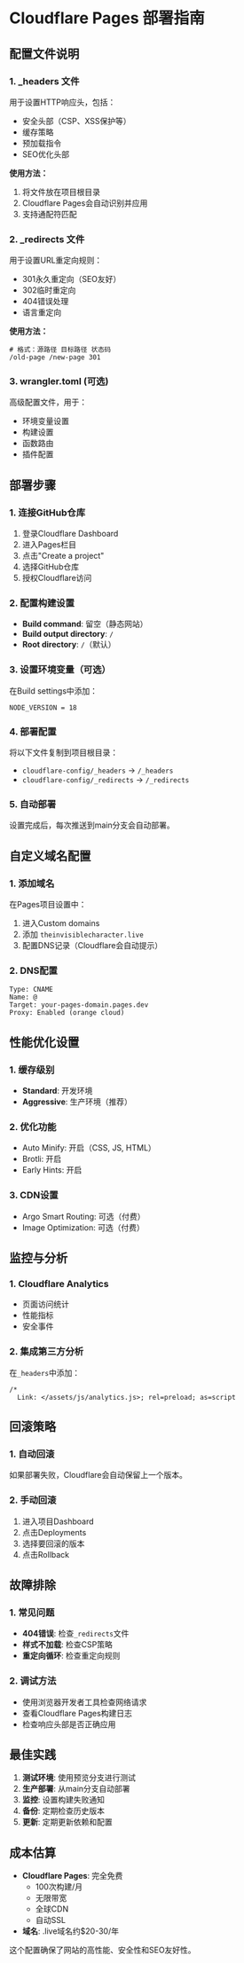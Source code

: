 # Cloudflare Pages 部署指南

## 配置文件说明

### 1. _headers 文件
用于设置HTTP响应头，包括：
- 安全头部（CSP、XSS保护等）
- 缓存策略
- 预加载指令
- SEO优化头部

**使用方法：**
1. 将文件放在项目根目录
2. Cloudflare Pages会自动识别并应用
3. 支持通配符匹配

### 2. _redirects 文件
用于设置URL重定向规则：
- 301永久重定向（SEO友好）
- 302临时重定向
- 404错误处理
- 语言重定向

**使用方法：**
```
# 格式：源路径 目标路径 状态码
/old-page /new-page 301
```

### 3. wrangler.toml (可选)
高级配置文件，用于：
- 环境变量设置
- 构建设置
- 函数路由
- 插件配置

## 部署步骤

### 1. 连接GitHub仓库
1. 登录Cloudflare Dashboard
2. 进入Pages栏目
3. 点击"Create a project"
4. 选择GitHub仓库
5. 授权Cloudflare访问

### 2. 配置构建设置
- **Build command**: 留空（静态网站）
- **Build output directory**: `/`
- **Root directory**: `/`（默认）

### 3. 设置环境变量（可选）
在Build settings中添加：
```
NODE_VERSION = 18
```

### 4. 部署配置
将以下文件复制到项目根目录：
- `cloudflare-config/_headers` → `/_headers`
- `cloudflare-config/_redirects` → `/_redirects`

### 5. 自动部署
设置完成后，每次推送到main分支会自动部署。

## 自定义域名配置

### 1. 添加域名
在Pages项目设置中：
1. 进入Custom domains
2. 添加 `theinvisiblecharacter.live`
3. 配置DNS记录（Cloudflare会自动提示）

### 2. DNS配置
```
Type: CNAME
Name: @
Target: your-pages-domain.pages.dev
Proxy: Enabled (orange cloud)
```

## 性能优化设置

### 1. 缓存级别
- **Standard**: 开发环境
- **Aggressive**: 生产环境（推荐）

### 2. 优化功能
- Auto Minify: 开启（CSS, JS, HTML）
- Brotli: 开启
- Early Hints: 开启

### 3. CDN设置
- Argo Smart Routing: 可选（付费）
- Image Optimization: 可选（付费）

## 监控与分析

### 1. Cloudflare Analytics
- 页面访问统计
- 性能指标
- 安全事件

### 2. 集成第三方分析
在`_headers`中添加：
```
/*
  Link: </assets/js/analytics.js>; rel=preload; as=script
```

## 回滚策略

### 1. 自动回滚
如果部署失败，Cloudflare会自动保留上一个版本。

### 2. 手动回滚
1. 进入项目Dashboard
2. 点击Deployments
3. 选择要回滚的版本
4. 点击Rollback

## 故障排除

### 1. 常见问题
- **404错误**: 检查`_redirects`文件
- **样式不加载**: 检查CSP策略
- **重定向循环**: 检查重定向规则

### 2. 调试方法
- 使用浏览器开发者工具检查网络请求
- 查看Cloudflare Pages构建日志
- 检查响应头部是否正确应用

## 最佳实践

1. **测试环境**: 使用预览分支进行测试
2. **生产部署**: 从main分支自动部署
3. **监控**: 设置构建失败通知
4. **备份**: 定期检查历史版本
5. **更新**: 定期更新依赖和配置

## 成本估算

- **Cloudflare Pages**: 完全免费
  - 100次构建/月
  - 无限带宽
  - 全球CDN
  - 自动SSL
- **域名**: .live域名约$20-30/年

这个配置确保了网站的高性能、安全性和SEO友好性。